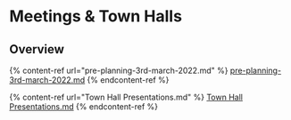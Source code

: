 # Meetings & Town Halls

## Overview

{% content-ref url="pre-planning-3rd-march-2022.md" %}
[pre-planning-3rd-march-2022.md](pre-planning-3rd-march-2022.md)
{% endcontent-ref %}

{% content-ref url="Town Hall Presentations.md" %}
[Town Hall Presentations.md](<Town Hall Presentations.md>)
{% endcontent-ref %}
